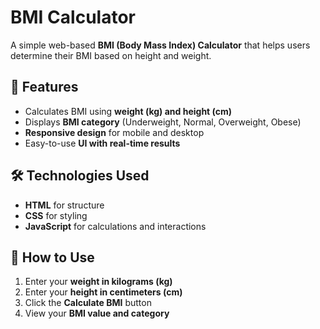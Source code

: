 # BMI Calculator

A simple web-based **BMI (Body Mass Index) Calculator** that helps users determine their BMI based on height and weight.

## 🚀 Features
- Calculates BMI using **weight (kg) and height (cm)**
- Displays **BMI category** (Underweight, Normal, Overweight, Obese)
- **Responsive design** for mobile and desktop
- Easy-to-use **UI with real-time results**

## 🛠️ Technologies Used
- **HTML** for structure
- **CSS** for styling
- **JavaScript** for calculations and interactions

## 🎯 How to Use
1. Enter your **weight in kilograms (kg)**
2. Enter your **height in centimeters (cm)**
3. Click the **Calculate BMI** button
4. View your **BMI value and category**